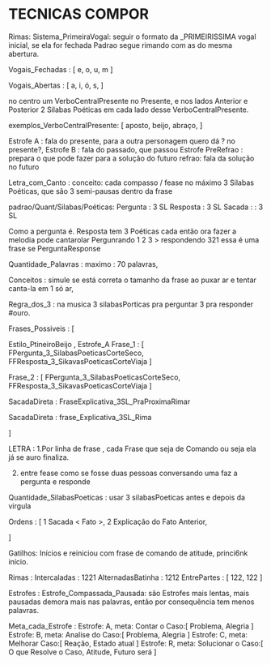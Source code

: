 # TECNICAS COMPOR

Rimas: 
  Sistema_PrimeiraVogal: seguir o formato da _PRIMEIRISSIMA vogal inicial, se ela for fechada Padrao segue rimando com as do mesma abertura.

Vogais_Fechadas : [ e, o, u, m ]

Vogais_Abertas : [ a, i, ó, s, ]


no centro um VerboCentralPresente no Presente, e nos lados Anterior e Posterior 2 Silabas Poéticas em cada lado desse VerboCentralPresente.

exemplos_VerboCentralPresente: [ aposto, beijo, abraço,  ]

Estrofe A : fala do presente, para a outra personagem quero dá ? no presente?,
Estrofe B : fala do passado, que passou
Estrofe PreRefrao : prepara o que pode fazer para a solução do futuro
refrao: fala da solução no futuro

Letra_com_Canto :
conceito: cada compasso / fease no máximo 3 Silabas Poéticas, que são 3 semi-pausas dentro da frase

padrao/Quant/Silabas/Poéticas:
Pergunta : 3 SL
Resposta : 3 SL
Sacada : : 3 SL

Como a pergunta é. Resposta tem 3 Poéticas cada então ora fazer a melodia pode cantarolar Pergunrando 1 2 3 > respondendo 321 essa é uma frase se PerguntaResponse

Quantidade_Palavras : maximo : 70 palavras,

Conceitos :
simule se está correta o tamanho da frase ao puxar ar e tentar canta-la em 1 só ar,

Regra_dos_3 : na musica 3 silabasPorticas pra perguntar 3 pra responder #ouro.

Frases_Possiveis : [

Estilo_PtineiroBeijo ,
Estrofe_A
  Frase_1 : [ FPergunta_3_SilabasPoeticasCorteSeco, FFResposta_3_SikavasPoeticasCorteViaja ]

  Frase_2 : [ FPergunta_3_SilabasPoeticasCorteSeco, FFResposta_3_SikavasPoeticasCorteViaja ]

SacadaDireta : FraseExplicativa_3SL_PraProximaRimar

SacadaDireta : frase_Explicativa_3SL_Rima


]


LETRA :
1.Por linha de frase , cada Frase que seja de Comando ou seja ela já se auro finaliza.

2. entre fease como se fosse duas pessoas conversando uma faz a pergunta e responde

Quantidade_SilabasPoeticas : usar 3 silabasPoeticas antes e depois da virgula

Ordens : [
1 Sacada < Fato >,
2 Explicação do Fato Anterior,

]

Gatilhos: Inícios e reiniciou com frase de comando de atitude, princi6nk início.

Rimas :
Intercaladas : 1221
AlternadasBatinha : 1212
EntrePartes : [ 122, 122 ]

Estrofes :
Estrofe_Compassada_Pausada: são Estrofes mais lentas, mais pausadas demora mais nas palavras, então por consequência tem menos palavras.

Meta_cada_Estrofe :
  Estrofe: A, meta: Contar o Caso:[ Problema, Alegria ]
  Estrofe: B, meta: Analise do Caso:[ Problema, Alegria ]
  Estrofe: C, meta: Melhorar Caso:[ Reação, Estado atual ]
  Estrofe: R, meta: Solucionar o Caso:[ O que Resolve o Caso, Atitude, Futuro será ]





